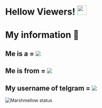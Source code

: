 <html>
  
# Hellow Viewers! <img src="https://raw.githubusercontent.com/Marshmellow098/Marshmellow098/master/wave.gif" width="30px">

# My information 📜

## Me is a = ![](https://img.shields.io/badge/-student🤓🤓-orange)

## Me is from = ![](https://img.shields.io/badge/-India😁😁-white)

## My username of telgram = ![](https://img.shields.io/badge/@Mellowxd-green)



![Marshmellow status](https://github-readme-stats.vercel.app/api?username=Marshmellow098&show_icons=true&theme=tokyonight)

</body>

</html>



